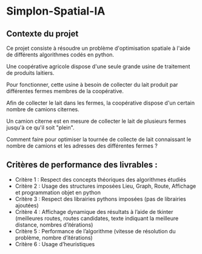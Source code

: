 # Simplon-Spatial-IA


## Contexte du projet

Ce projet consiste à résoudre un problème d'optimisation spatiale à l'aide de différents algorithmes codés en python.

Une coopérative agricole dispose d'une seule grande usine de traitement de produits laitiers.

Pour fonctionner, cette usine à besoin de collecter du lait produit par différentes fermes membres de la coopérative.

Afin de collecter le lait dans les fermes, la coopérative dispose d'un certain nombre de camions citernes.

Un camion citerne est en mesure de collecter le lait de plusieurs fermes jusqu'à ce qu'il soit "plein".

Comment faire pour optimiser la tournée de collecte de lait connaissant le nombre de camions et les adresses des différentes fermes ?


## Critères de performance des livrables : 
- Critère 1 : Respect des concepts théoriques des algorithmes étudiés 
- Critère 2 : Usage des structures imposées Lieu, Graph, Route, Affichage et programmation objet en python 
- Critère 3 : Respect des librairies pythons imposées (pas de librairies ajoutées) 
- Critère 4 : Affichage dynamique des résultats à l’aide de tkinter (meilleures routes, routes candidates, texte indiquant la meilleure distance, nombres d’itérations)
- Critère 5 : Performance de l’algorithme (vitesse de résolution du problème, nombre d’itérations) 
- Critère 6 : Usage d’heuristiques
